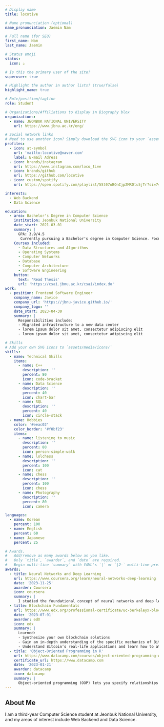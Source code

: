 ```yaml
---
# Display name
title: locotive

# Name pronunciation (optional)
name_pronunciation: Jaemin Nam

# Full name (for SEO)
first_name: Nam
last_name: Jaemin

# Status emoji
status:
  icon: ☕️

# Is this the primary user of the site?
superuser: true

# Highlight the author in author lists? (true/false)
highlight_name: true

# Role/position/tagline
role: Student

# Organizations/Affiliations to display in Biography blox
organizations:
  - name: JEONBUK NATIONAL UNIVERSITY
    url: https://www.jbnu.ac.kr/eng/

# Social network links
# Need to use another icon? Simply download the SVG icon to your `assets/media/icons/` folder.
profiles:
  - icon: at-symbol
    url: 'mailto:locotive@naver.com'
    label: E-mail Adress
  - icon: brands/instagram
    url: https://www.instagram.com/loco_tive
  - icon: brands/github
    url: https://github.com/locotive
  - icon: custom/spotify
    url: https://open.spotify.com/playlist/5St07oBQnCjp2MRDtu5jTr?si=74b97ff67c9e4b0d

interests:
  - Web Backend
  - Data Science

education:
  - area: Bachelor's Degree in Computer Science
    institution: Jeonbuk National University
    date_start: 2021-03-01
    summary: |
      GPA: 3.9/4.5
       Currently pursuing a Bachelor's degree in Computer Science. Focused on software engineering, algorithms, and machine learning. Actively involved in various programming projects and competitions.
    Courses included:
      - Data Structures and Algorithms
      - Operating Systems
      - Computer Networks
      - Database
      - Computer Architecture
      - Software Engineering
    button:
      text: 'Read Thesis'
      url: 'https://csai.jbnu.ac.kr/csai/index.do'
work:
  - position: Frontend Software Engineer
    company_name: Javice
    company_url: 'https://jbnu-javice.github.io/'
    company_logo: ''
    date_start: 2023-04-30
    summary: |
      Responsibilities include:
      - Migrated infrastructure to a new data center
      - lorem ipsum dolor sit amet, consectetur adipiscing elit
      - lorem ipsum dolor sit amet, consectetur adipiscing elit

# Skills
# Add your own SVG icons to `assets/media/icons/`
skills:
  - name: Technical Skills
    items:
      - name: C++
        description: ''
        percent: 80
        icon: code-bracket
      - name: Data Science
        description: ''
        percent: 40
        icon: chart-bar
      - name: SQL
        description: ''
        percent: 40
        icon: circle-stack
  - name: Hobbies
    color: '#eeac02'
    color_border: '#f0bf23'
    items:
      - name: listening to music
        description: ''
        percent: 80
        icon: person-simple-walk
      - name: lolchess
        description: ''
        percent: 100
        icon: cat
      - name: chess
        description: ''
        percent: 100
        icon: chess
      - name: Photography
        description: ''
        percent: 80
        icon: camera

languages:
  - name: Korean
    percent: 100
  - name: English
    percent: 60
  - name: Japanese
    percent: 25

# Awards.
#   Add/remove as many awards below as you like.
#   Only `title`, `awarder`, and `date` are required.
#   Begin multi-line `summary` with YAML's `|` or `|2-` multi-line prefix and indent 2 spaces below.
awards:
  - title: Neural Networks and Deep Learning
    url: https://www.coursera.org/learn/neural-networks-deep-learning
    date: '2023-11-25'
    awarder: Coursera
    icon: coursera
    summary: |
      I studied the foundational concept of neural networks and deep learning. By the end, I was familiar with the significant technological trends driving the rise of deep learning; build, train, and apply fully connected deep neural networks; implement efficient (vectorized) neural networks; identify key parameters in a neural network’s architecture; and apply deep learning to your own applications.
  - title: Blockchain Fundamentals
    url: https://www.edx.org/professional-certificate/uc-berkeleyx-blockchain-fundamentals
    date: '2023-07-01'
    awarder: edX
    icon: edx
    summary: |
      Learned:
      - Synthesize your own blockchain solutions
      - Gain an in-depth understanding of the specific mechanics of Bitcoin
      - Understand Bitcoin’s real-life applications and learn how to attack and destroy Bitcoin, Ethereum, smart contracts and Dapps, and alternatives to Bitcoin’s Proof-of-Work consensus algorithm
  - title: 'Object-Oriented Programming in R'
    url: https://www.datacamp.com/courses/object-oriented-programming-with-s3-and-r6-in-r
    certificate_url: https://www.datacamp.com
    date: '2023-01-21'
    awarder: datacamp
    icon: datacamp
    summary: |
      Object-oriented programming (OOP) lets you specify relationships between functions and the objects that they can act on, helping you manage complexity in your code. This is an intermediate level course, providing an introduction to OOP, using the S3 and R6 systems. S3 is a great day-to-day R programming tool that simplifies some of the functions that you write. R6 is especially useful for industry-specific analyses, working with web APIs, and building GUIs.
---
```


## About Me

I am a third-year Computer Science student at Jeonbuk National University, and my areas of interest include Web Backend and Data Science.
